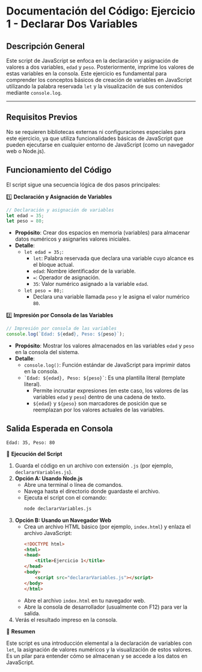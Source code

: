 # Documentación del Código: Ejercicio 1 - Declarar Dos Variables

## Descripción General

Este script de JavaScript se enfoca en la declaración y asignación de valores a dos variables, `edad` y `peso`. Posteriormente, imprime los valores de estas variables en la consola. Este ejercicio es fundamental para comprender los conceptos básicos de creación de variables en JavaScript utilizando la palabra reservada `let` y la visualización de sus contenidos mediante `console.log`.

---

## Requisitos Previos

No se requieren bibliotecas externas ni configuraciones especiales para este ejercicio, ya que utiliza funcionalidades básicas de JavaScript que pueden ejecutarse en cualquier entorno de JavaScript (como un navegador web o Node.js).

## Funcionamiento del Código

El script sigue una secuencia lógica de dos pasos principales:

1️⃣ **Declaración y Asignación de Variables**

```js
// Declaración y asignación de variables
let edad = 35;
let peso = 80;
```

*   **Propósito**: Crear dos espacios en memoria (variables) para almacenar datos numéricos y asignarles valores iniciales.
*   **Detalle**:
    *   `let edad = 35;`:
        *   `let`: Palabra reservada que declara una variable cuyo alcance es el bloque actual.
        *   `edad`: Nombre identificador de la variable.
        *   `=`: Operador de asignación.
        *   `35`: Valor numérico asignado a la variable `edad`.
    *   `let peso = 80;`:
        *   Declara una variable llamada `peso` y le asigna el valor numérico `80`.

2️⃣ **Impresión por Consola de las Variables**

```js
// Impresión por consola de las variables
console.log(`Edad: ${edad}, Peso: ${peso}`);
```

*   **Propósito**: Mostrar los valores almacenados en las variables `edad` y `peso` en la consola del sistema.
*   **Detalle**:
    *   `console.log()`: Función estándar de JavaScript para imprimir datos en la consola.
    *   `` `Edad: ${edad}, Peso: ${peso}` ``: Es una plantilla literal (template literal).
        *   Permite incrustar expresiones (en este caso, los valores de las variables `edad` y `peso`) dentro de una cadena de texto.
        *   `${edad}` y `${peso}` son marcadores de posición que se reemplazan por los valores actuales de las variables.

## Salida Esperada en Consola

```
Edad: 35, Peso: 80
```

🚀 **Ejecución del Script**

1.  Guarda el código en un archivo con extensión `.js` (por ejemplo, `declararVariables.js`).
2.  **Opción A: Usando Node.js**
    *   Abre una terminal o línea de comandos.
    *   Navega hasta el directorio donde guardaste el archivo.
    *   Ejecuta el script con el comando:
        ```bash
        node declararVariables.js
        ```
3.  **Opción B: Usando un Navegador Web**
    *   Crea un archivo HTML básico (por ejemplo, `index.html`) y enlaza el archivo JavaScript:
        ```html
        <!DOCTYPE html>
        <html>
        <head>
            <title>Ejercicio 1</title>
        </head>
        <body>
            <script src="declararVariables.js"></script>
        </body>
        </html>
        ```
    *   Abre el archivo `index.html` en tu navegador web.
    *   Abre la consola de desarrollador (usualmente con F12) para ver la salida.
4.  Verás el resultado impreso en la consola.

🏁 **Resumen**

Este script es una introducción elemental a la declaración de variables con `let`, la asignación de valores numéricos y la visualización de estos valores. Es un pilar para entender cómo se almacenan y se accede a los datos en JavaScript.